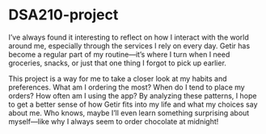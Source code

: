 # DSA210-project

I’ve always found it interesting to reflect on how I interact with the world around me,
especially through the services I rely on every day. Getir has become a regular part of
my routine—it’s where I turn when I need groceries, snacks, or just that one thing I forgot to pick up earlier.

This project is a way for me to take a closer look at my habits and preferences.
What am I ordering the most? When do I tend to place my orders? How often am I using the app? 
By analyzing these patterns, I hope to get a better sense of how Getir fits into my life and what my choices say about me.
Who knows, maybe I’ll even learn something surprising about myself—like why I always seem to order chocolate at midnight!
